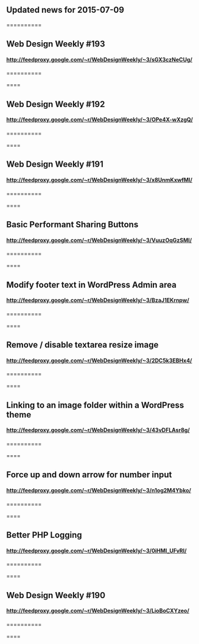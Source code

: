 ## Updated news for 2015-07-09 

==========
## Web Design Weekly #193
#### http://feedproxy.google.com/~r/WebDesignWeekly/~3/sGX3czNeCUg/

==========

====
## Web Design Weekly #192
#### http://feedproxy.google.com/~r/WebDesignWeekly/~3/OPe4X-wXzgQ/

==========

====
## Web Design Weekly #191
#### http://feedproxy.google.com/~r/WebDesignWeekly/~3/x8UnmKxwfMI/

==========

====
## Basic Performant Sharing Buttons
#### http://feedproxy.google.com/~r/WebDesignWeekly/~3/VuuzOqGzSMI/

==========

====
## Modify footer text in WordPress Admin area
#### http://feedproxy.google.com/~r/WebDesignWeekly/~3/BzaJ1EKrnpw/

==========

====
## Remove / disable textarea resize image
#### http://feedproxy.google.com/~r/WebDesignWeekly/~3/2DC5k3EBHx4/

==========

====
## Linking to an image folder within a WordPress theme
#### http://feedproxy.google.com/~r/WebDesignWeekly/~3/43vDFLAsr8g/

==========

====
## Force up and down arrow for number input
#### http://feedproxy.google.com/~r/WebDesignWeekly/~3/n1og2M4Ybko/

==========

====
## Better PHP Logging
#### http://feedproxy.google.com/~r/WebDesignWeekly/~3/0iHMI_UFvRI/

==========

====
## Web Design Weekly #190
#### http://feedproxy.google.com/~r/WebDesignWeekly/~3/LioBoCXYzeo/

==========

====
